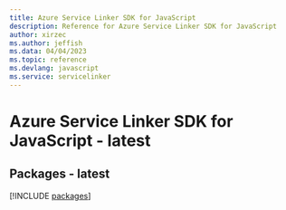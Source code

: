 ```yaml
---
title: Azure Service Linker SDK for JavaScript
description: Reference for Azure Service Linker SDK for JavaScript
author: xirzec
ms.author: jeffish
ms.data: 04/04/2023
ms.topic: reference
ms.devlang: javascript
ms.service: servicelinker
---
```

# Azure Service Linker SDK for JavaScript - latest
## Packages - latest
[!INCLUDE [packages](service-linker-index.md)]